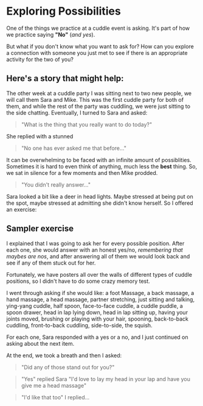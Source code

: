 # Exploring Possibilities

One of the things we practice at a cuddle event is asking. 
It's part of how we practice saying **"No"** (*and yes*). 

But what if you don't know what you want to ask for? 
How can you explore a connection with someone you just met to see if there is an appropriate activity for the two of you?

## Here's a story that might help:

The other week at a cuddle party I was sitting next to two new people, we will call them Sara and Mike. This was the first cuddle party for both of them, and while the rest of the party was cuddling, we were just sitting to the side chatting. Eventually, I turned to Sara and asked:

> "What is the thing that you really want to do today?"

She replied with a stunned 

> "No one has ever asked me that before..."

It can be overwhelming to be faced with an infinite amount of possiblities.
Sometimes it is hard to even think of anything, much less the **best** thing. 
So, we sat in silence for a few moments and then Mike prodded. 

> "You didn't really answer..."

Sara looked a bit like a deer in head lights. Maybe stressed at being put on the spot, maybe stressed at admitting she didn't know herself. So I offered an exercise:

## Sampler exercise

I explained that I was going to ask her for every possible position. After each one, she would answer with an honest yes/no, *remembering that maybes are nos*, and after answering all of them we would look back and see if any of them stuck out for her.

 Fortunately, we have posters all over the walls of different types of cuddle positions, so I didn't have to do some crazy memory test.

 I went through asking if she would like:
 a foot Massage, a back massage, a hand massage, a head massage, partner stretching, just sitting and talking, ying-yang cuddle, half spoon, face-to-face cuddle, a cuddle puddle, a spoon drawer, head in lap lying down, head in lap sitting up, having your joints moved, brushing or playing with your hair, spooning, back-to-back cuddling, front-to-back cuddling, side-to-side, the squish.

For each one, Sara responded with a yes or a no, and I just continued on asking about the next item.

 At the end, we took a breath and then I asked:

 > "Did any of those stand out for you?"
 
 > "Yes" replied Sara "I'd love to lay my head in your lap and have you give me a head massage"

 > "I'd like that too" I replied...







